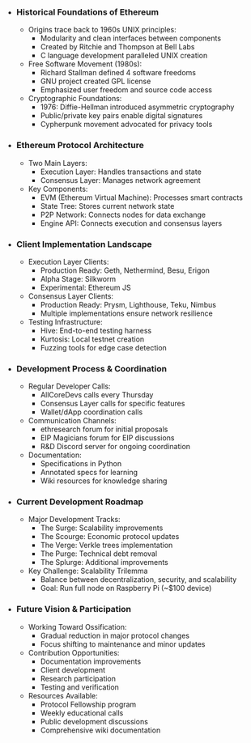 - ### **Historical Foundations of Ethereum**
    - Origins trace back to 1960s UNIX principles:
        - Modularity and clean interfaces between components
        - Created by Ritchie and Thompson at Bell Labs
        - C language development paralleled UNIX creation
    - Free Software Movement (1980s):
        - Richard Stallman defined 4 software freedoms
        - GNU project created GPL license
        - Emphasized user freedom and source code access
    - Cryptographic Foundations:
        - 1976: Diffie-Hellman introduced asymmetric cryptography
        - Public/private key pairs enable digital signatures
        - Cypherpunk movement advocated for privacy tools
- ### **Ethereum Protocol Architecture**
    - Two Main Layers:
        - Execution Layer: Handles transactions and state
        - Consensus Layer: Manages network agreement
    - Key Components:
        - EVM (Ethereum Virtual Machine): Processes smart contracts
        - State Tree: Stores current network state
        - P2P Network: Connects nodes for data exchange
        - Engine API: Connects execution and consensus layers
- ### **Client Implementation Landscape**
    - Execution Layer Clients:
        - Production Ready: Geth, Nethermind, Besu, Erigon
        - Alpha Stage: Silkworm
        - Experimental: Ethereum JS
    - Consensus Layer Clients:
        - Production Ready: Prysm, Lighthouse, Teku, Nimbus
        - Multiple implementations ensure network resilience
    - Testing Infrastructure:
        - Hive: End-to-end testing harness
        - Kurtosis: Local testnet creation
        - Fuzzing tools for edge case detection
- ### **Development Process & Coordination**
    - Regular Developer Calls:
        - AllCoreDevs calls every Thursday
        - Consensus Layer calls for specific features
        - Wallet/dApp coordination calls
    - Communication Channels:
        - ethresearch forum for initial proposals
        - EIP Magicians forum for EIP discussions
        - R&D Discord server for ongoing coordination
    - Documentation:
        - Specifications in Python
        - Annotated specs for learning
        - Wiki resources for knowledge sharing
- ### **Current Development Roadmap**
    - Major Development Tracks:
        - The Surge: Scalability improvements
        - The Scourge: Economic protocol updates
        - The Verge: Verkle trees implementation
        - The Purge: Technical debt removal
        - The Splurge: Additional improvements
    - Key Challenge: Scalability Trilemma
        - Balance between decentralization, security, and scalability
        - Goal: Run full node on Raspberry Pi (~$100 device)
- ### **Future Vision & Participation**
    - Working Toward Ossification:
        - Gradual reduction in major protocol changes
        - Focus shifting to maintenance and minor updates
    - Contribution Opportunities:
        - Documentation improvements
        - Client development
        - Research participation
        - Testing and verification
    - Resources Available:
        - Protocol Fellowship program
        - Weekly educational calls
        - Public development discussions
        - Comprehensive wiki documentation
